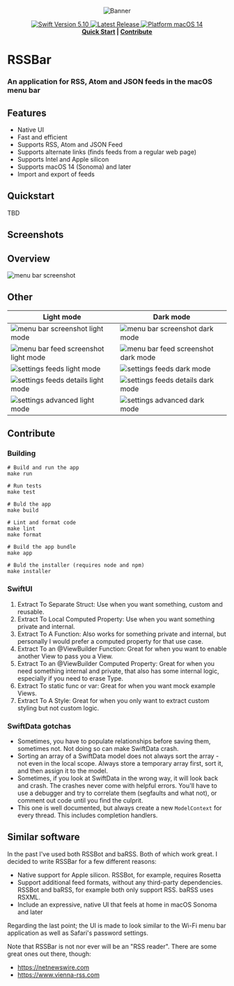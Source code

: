 <p align="center">
  <img src=".github/banner.png" alt="Banner">
</p>
<p align="center">
  <a href="https://github.com/swiftlang/swift/releases/tag/swift-5.10-RELEASE">
    <img src="https://flat.badgen.net/badge/Swift/5.10/orange" alt="Swift Version 5.10" />
  </a>
  <a href="https://github.com/AlexGustafsson/RSSBar/releases">
    <img src="https://flat.badgen.net/github/release/AlexGustafsson/RSSBar" alt="Latest Release" />
  </a>
  <a href="https://github.com/AlexGustafsson/RSSBar/blob/main/Package.swift">
    <img src="https://flat.badgen.net/badge/platform/macOS%20%2014/gray" alt="Platform macOS 14" />
  </a>
  <br>
  <strong><a href="#quickstart">Quick Start</a> | <a href="#contribute">Contribute</a> </strong>
</p>

# RSSBar

### An application for RSS, Atom and JSON feeds in the macOS menu bar

## Features

- Native UI
- Fast and efficient
- Supports RSS, Atom and JSON Feed
- Supports alternate links (finds feeds from a regular web page)
- Supports Intel and Apple silicon
- Supports macOS 14 (Sonoma) and later
- Import and export of feeds

## Quickstart

TBD

## Screenshots

## Overview

![menu bar screenshot](./docs/screenshots/overview.png)

## Other

| Light mode | Dark mode |
| ---------- | --------- |
| ![menu bar screenshot light mode](./docs/screenshots/light/menu-bar.png) | ![menu bar screenshot dark mode](./docs/screenshots/dark/menu-bar.png) |
| ![menu bar feed screenshot light mode](./docs/screenshots/light/menu-bar-feed.png) | ![menu bar feed screenshot dark mode](./docs/screenshots/dark/menu-bar-feed.png) |
| ![settings feeds light mode](./docs/screenshots/light/settings-feeds.png) | ![settings feeds dark mode](./docs/screenshots/dark/settings-feeds.png) |
| ![settings feeds details light mode](./docs/screenshots/light/settings-feeds-details.png) | ![settings feeds details dark mode](./docs/screenshots/dark/settings-feeds-details.png) |
| ![settings advanced light mode](./docs/screenshots/light/settings-advanced.png) | ![settings advanced dark mode](./docs/screenshots/dark/settings-advanced.png) |

## Contribute

### Building

```shell
# Build and run the app
make run

# Run tests
make test

# Buld the app
make build

# Lint and format code
make lint
make format

# Build the app bundle
make app

# Buld the installer (requires node and npm)
make installer
```

### SwiftUI

1. Extract To Separate Struct: Use when you want something, custom and reusable.
2. Extract To Local Computed Property: Use when you want something private and internal.
3. Extract To A Function: Also works for something private and internal, but personally I would prefer a computed property for that use case.
4. Extract To an @ViewBuilder Function: Great for when you want to enable another View to pass you a View.
5. Extract To an @ViewBuilder Computed Property: Great for when you need something internal and private, that also has some internal logic, especially if you need to erase Type.
6. Extract To static func or var: Great for when you want mock example Views.
7. Extract To A Style: Great for when you only want to extract custom styling but not custom logic.

### SwiftData gotchas

- Sometimes, you have to populate relationships before saving them, sometimes
  not. Not doing so can make SwiftData crash.
- Sorting an array of a SwiftData model does not always sort the array - not
  even in the local scope. Always store a temporary array first, sort it, and
  then assign it to the model.
- Sometimes, if you look at SwiftData in the wrong way, it will look back and
  crash. The crashes never come with helpful errors. You'll have to use a
  debugger and try to correlate them (segfaults and what not), or comment out
  code until you find the culprit.
- This one is well documented, but always create a new `ModelContext` for every
  thread. This includes completion handlers.

## Similar software

In the past I've used both RSSBot and baRSS. Both of which work great. I decided
to write RSSBar for a few different reasons:

- Native support for Apple silicon. RSSBot, for example, requires Rosetta
- Support additional feed formats, without any third-party dependencies. RSSBot
  and baRSS, for example both only support RSS. baRSS uses RSXML.
- Include an expressive, native UI that feels at home in macOS Sonoma and later

Regarding the last point; the UI is made to look similar to the Wi-Fi menu bar
application as well as Safari's password settings.

Note that RSSBar is not nor ever will be an "RSS reader". There are some great
ones out there, though:

- <https://netnewswire.com>
- <https://www.vienna-rss.com>
